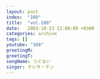 ```yaml
---
layout: post
index:  "108"
title:  "vol.108"
date:   2003-10-23 12:00:00 +0300
categories: archive
tags: []
youtube: "108"
greetingM: 
greetingT: 
songName: つぐない
singer: テレサ・テン
---
```

